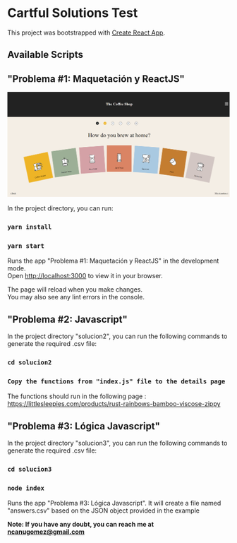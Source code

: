 # Cartful Solutions Test

This project was bootstrapped with [Create React App](https://github.com/facebook/create-react-app).

## Available Scripts

## "Problema #1: Maquetación y ReactJS"

![img.png](img.png)

In the project directory, you can run:

### `yarn install`
### `yarn start`

Runs the app "Problema #1: Maquetación y ReactJS" in the development mode.\
Open [http://localhost:3000](http://localhost:3000) to view it in your browser.

The page will reload when you make changes.\
You may also see any lint errors in the console.

## "Problema #2: Javascript"
In the project directory "solucion2", you can run the following commands to generate the required .csv file:

### `cd solucion2`
### `Copy the functions from "index.js" file to the details page `

The functions should run in the following page : https://littlesleepies.com/products/rust-rainbows-bamboo-viscose-zippy


## "Problema #3: Lógica Javascript"
In the project directory "solucion3", you can run the following commands to generate the required .csv file:

### `cd solucion3`
### `node index`

Runs the app "Problema #3: Lógica Javascript". It will create a file named "answers.csv" based on the JSON object 
provided in the example



**Note: If you have any doubt, you can reach me at ncanugomez@gmail.com**

